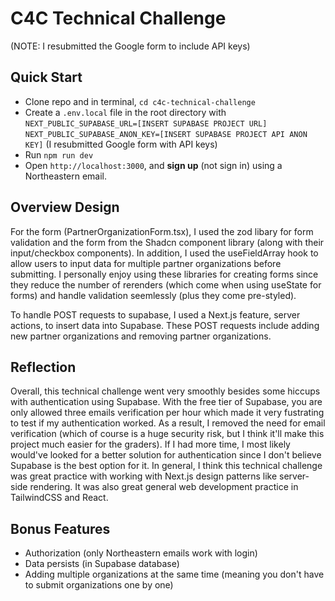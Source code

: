 # C4C Technical Challenge
(NOTE: I resubmitted the Google form to include API keys) 



## Quick Start
- Clone repo and in terminal, `cd c4c-technical-challenge`
- Create a `.env.local` file in the root directory with 
   `NEXT_PUBLIC_SUPABASE_URL=[INSERT SUPABASE PROJECT URL]`
   `NEXT_PUBLIC_SUPABASE_ANON_KEY=[INSERT SUPABASE PROJECT API ANON KEY]` (I resubmitted Google form with API keys)
- Run `npm run dev` 
- Open `http://localhost:3000`, and **sign up**  (not sign in)  using a Northeastern email. 



## Overview Design
For the form (PartnerOrganizationForm.tsx), I used the zod libary for form validation and the form from the Shadcn component library (along with their input/checkbox components). In addition, I used the useFieldArray hook to allow users to input data for multiple partner organizations before submitting. I personally enjoy using these libraries for creating forms since they reduce the number of rerenders (which come when using useState for forms) and handle validation seemlessly (plus they come pre-styled). 

To handle POST requests to supabase, I used a Next.js feature, server actions, to insert data into Supabase. These POST requests include adding new partner organizations and removing partner organizations. 

## Reflection
Overall, this technical challenge went very smoothly besides some hiccups with authentication using Supabase. With the free tier of Supabase, you are only allowed three emails verification per hour which made it very fustrating to test if my authentication worked. As a result, I removed the need for email verification (which of course is a huge security risk, but I think it'll make this project much easier for the graders). If I had more time, I most likely would've looked for a better solution for authentication since I don't believe Supabase is the best option for it. In general, I think this technical challenge was great practice with working with Next.js design patterns like server-side rendering. It was also great general web development practice in TailwindCSS and React. 


## Bonus Features
- Authorization (only Northeastern emails work with login)
- Data persists (in Supabase database)
- Adding multiple organizations at the same time (meaning you don't have to submit organizations one by one)
